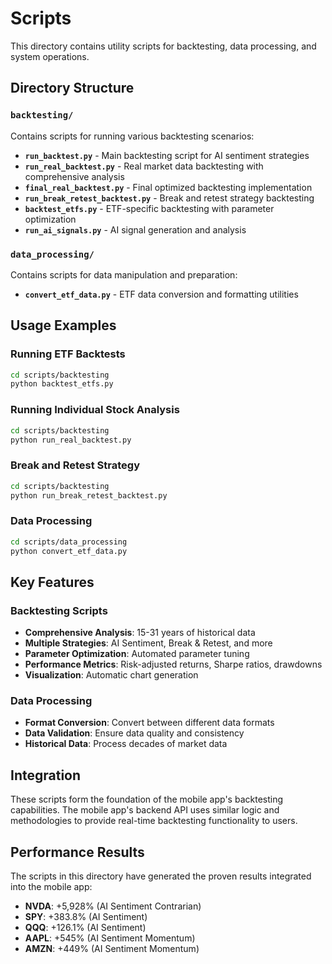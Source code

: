 # Scripts

This directory contains utility scripts for backtesting, data processing, and system operations.

## Directory Structure

### `backtesting/`
Contains scripts for running various backtesting scenarios:

- **`run_backtest.py`** - Main backtesting script for AI sentiment strategies
- **`run_real_backtest.py`** - Real market data backtesting with comprehensive analysis
- **`final_real_backtest.py`** - Final optimized backtesting implementation
- **`run_break_retest_backtest.py`** - Break and retest strategy backtesting
- **`backtest_etfs.py`** - ETF-specific backtesting with parameter optimization
- **`run_ai_signals.py`** - AI signal generation and analysis

### `data_processing/`
Contains scripts for data manipulation and preparation:

- **`convert_etf_data.py`** - ETF data conversion and formatting utilities

## Usage Examples

### Running ETF Backtests
```bash
cd scripts/backtesting
python backtest_etfs.py
```

### Running Individual Stock Analysis
```bash
cd scripts/backtesting
python run_real_backtest.py
```

### Break and Retest Strategy
```bash
cd scripts/backtesting
python run_break_retest_backtest.py
```

### Data Processing
```bash
cd scripts/data_processing
python convert_etf_data.py
```

## Key Features

### Backtesting Scripts
- **Comprehensive Analysis**: 15-31 years of historical data
- **Multiple Strategies**: AI Sentiment, Break & Retest, and more
- **Parameter Optimization**: Automated parameter tuning
- **Performance Metrics**: Risk-adjusted returns, Sharpe ratios, drawdowns
- **Visualization**: Automatic chart generation

### Data Processing
- **Format Conversion**: Convert between different data formats
- **Data Validation**: Ensure data quality and consistency
- **Historical Data**: Process decades of market data

## Integration

These scripts form the foundation of the mobile app's backtesting capabilities. The mobile app's backend API uses similar logic and methodologies to provide real-time backtesting functionality to users.

## Performance Results

The scripts in this directory have generated the proven results integrated into the mobile app:
- **NVDA**: +5,928% (AI Sentiment Contrarian)
- **SPY**: +383.8% (AI Sentiment)
- **QQQ**: +126.1% (AI Sentiment)
- **AAPL**: +545% (AI Sentiment Momentum)
- **AMZN**: +449% (AI Sentiment Momentum)
